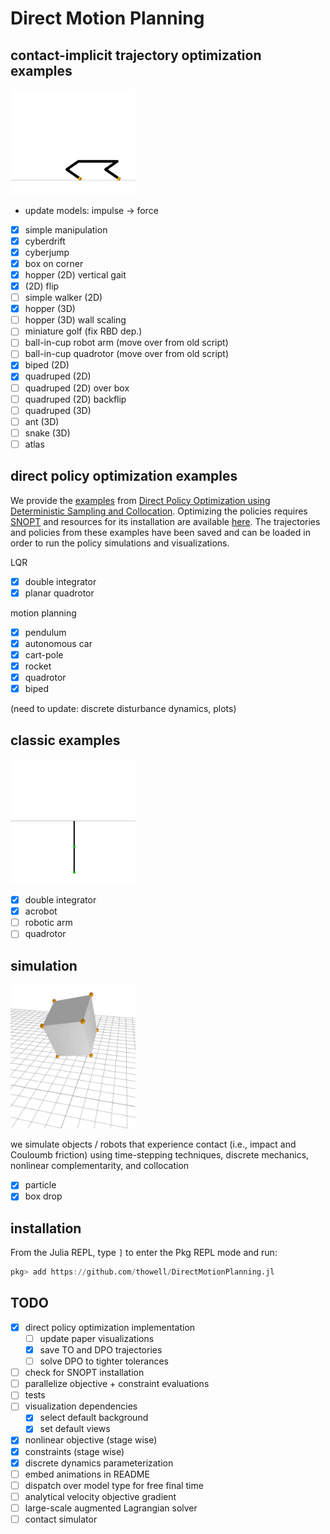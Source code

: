 # Direct Motion Planning

## contact-implicit trajectory optimization examples

<img src="examples/animations/quadruped_backflip.gif" alt="drawing" width="200"/>

- update models: impulse -> force
- [X] simple manipulation
- [X] cyberdrift
- [X] cyberjump
- [X] box on corner
- [X] hopper (2D) vertical gait
- [X] (2D) flip
- [ ] simple walker (2D)
- [X] hopper (3D)
- [ ] hopper (3D) wall scaling
- [ ] miniature golf (fix RBD dep.)
- [ ] ball-in-cup robot arm (move over from old script)
- [ ] ball-in-cup quadrotor (move over from old script)
- [X] biped (2D)
- [X] quadruped (2D)
- [ ] quadruped (2D) over box
- [ ] quadruped (2D) backflip
- [ ] quadruped (3D)
- [ ] ant (3D)
- [ ] snake (3D)
- [ ] atlas

## direct policy optimization examples
We provide the [examples](src/examples/direct_policy_optimization) from [Direct Policy Optimization using Deterministic Sampling and Collocation](https://arxiv.org/abs/2010.08506). Optimizing the policies requires [SNOPT](https://en.wikipedia.org/wiki/SNOPT) and resources for its installation are available [here](src/solvers/snopt.jl). The trajectories and policies from these examples have been saved and can be loaded in order to run the policy simulations and visualizations.

LQR
- [X] double integrator
- [X] planar quadrotor

motion planning
- [X] pendulum
- [X] autonomous car
- [X] cart-pole
- [X] rocket
- [X] quadrotor
- [X] biped

(need to update: discrete disturbance dynamics, plots)

## classic examples

<img src="examples/animations/acrobot.gif" alt="drawing" width="200"/>

- [X] double integrator
- [X] acrobot
- [ ] robotic arm
- [ ] quadrotor

## simulation

<img src="examples/animations/box_drop.gif" alt="drawing" width="200"/>

we simulate objects / robots that experience contact (i.e., impact and Couloumb friction) using time-stepping techniques, discrete mechanics, nonlinear complementarity, and collocation

- [X] particle
- [X] box drop

## installation
From the Julia REPL, type `]` to enter the Pkg REPL mode and run:
```julia
pkg> add https://github.com/thowell/DirectMotionPlanning.jl
```

## TODO
- [X] direct policy optimization implementation
	- [ ] update paper visualizations
	- [X] save TO and DPO trajectories
	- [ ] solve DPO to tighter tolerances
- [ ] check for SNOPT installation
- [ ] parallelize objective + constraint evaluations
- [ ] tests
- [ ] visualization dependencies
	- [X] select default background
	- [X] set default views
- [X] nonlinear objective (stage wise)
- [X] constraints (stage wise)
- [X] discrete dynamics parameterization
- [ ] embed animations in README
- [ ] dispatch over model type for free final time
- [ ] analytical velocity objective gradient
- [ ] large-scale augmented Lagrangian solver
- [ ] contact simulator
